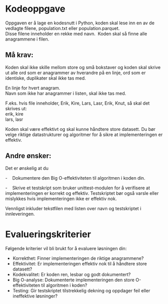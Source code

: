 # Kodeoppgave

Oppgaven er å lage en kodesnutt i Python, koden skal lese inn en av de vedlagte filene, population.txt eller population.parquet.   
Disse filene inneholder en rekke med navn.  Koden skal så finne alle anagrammene i filen. 

  

  

## Må krav:

Koden skal ikke skille mellom store og små bokstaver og koden skal skrive ut alle ord som er anagrammer av hverandre på en linje, ord som er identiske, duplikater skal ikke tas med. 

En linje for hvert anagram.  
Navn som ikke har anagrammer i listen, skal ikke tas med.   
  
F.eks. hvis file inneholder, Erik, Kire, Lars, Lasr, Erik, Knut, så skal det skrives ut:  
erik, kire  
lars, lasr

  

Koden skal være effektivt og skal kunne håndtere store datasett. Du bør velge riktige datastrukturer og algoritmer for å sikre at implementeringen er effektiv.

## Andre ønsker: 
Det er ønskelig at du

-    Dokumentere den Big O-effektiviteten til algoritmen i koden din.

-    Skrive et testskript som bruker unittest-modulen for å verifisere at implementeringen er korrekt og effektiv. Testskriptet bør også varsle eller mislykkes hvis implementeringen ikke er effektiv nok.

Vennligst inkluder tekstfilen med listen over navn og testskriptet i innleveringen.

# Evalueringskriterier

Følgende kriterier vil bli brukt for å evaluere løsningen din:

- Korrekthet: Finner implementeringen de riktige anagrammene?  
- Effektivitet: Er implementeringen effektiv nok til å håndtere store datasett?  
- Kodekvalitet: Er koden ren, lesbar og godt dokumentert?  
- Big O-analyse: Dokumenterte implementeringen den store O-effektiviteten til algoritmen i koden?  
- Testing: Gir testskriptet tilstrekkelig dekning og oppdager feil eller ineffektive løsninger?